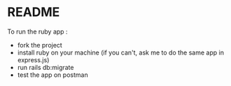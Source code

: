 # README

To run the ruby app :

* fork the project
* install ruby on your machine (if you can't, ask me to do the same app in express.js)
* run rails db:migrate
* test the app on postman
